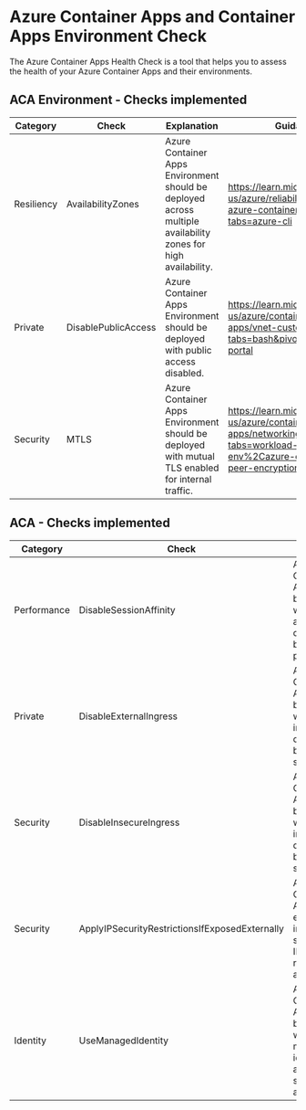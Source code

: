 # Azure Container Apps and Container Apps Environment Check

The Azure Container Apps Health Check is a tool that helps you to assess the
health of your Azure Container Apps and their environments.

## ACA Environment - Checks implemented

| Category   | Check               | Explanation                                                                                                   | Guidance                                                                                                                         |
| ---------- | ------------------- | ------------------------------------------------------------------------------------------------------------- | -------------------------------------------------------------------------------------------------------------------------------- |
| Resiliency | AvailabilityZones   | Azure Container Apps Environment should be deployed across multiple availability zones for high availability. | https://learn.microsoft.com/en-us/azure/reliability/reliability-azure-container-apps?tabs=azure-cli                              |
| Private    | DisablePublicAccess | Azure Container Apps Environment should be deployed with public access disabled.                              | https://learn.microsoft.com/en-us/azure/container-apps/vnet-custom-internal?tabs=bash&pivots=azure-portal                        |
| Security   | MTLS                | Azure Container Apps Environment should be deployed with mutual TLS enabled for internal traffic.             | https://learn.microsoft.com/en-us/azure/container-apps/networking?tabs=workload-profiles-env%2Cazure-cli#peer-to-peer-encryption |

## ACA - Checks implemented

| Category    | Check                                          | Explanation                                                                                    | Guidance                                                                                   |
| ----------- | ---------------------------------------------- | ---------------------------------------------------------------------------------------------- | ------------------------------------------------------------------------------------------ |
| Performance | DisableSessionAffinity                         | Azure Container Apps should be deployed with session affinity disabled for better performance. | https://learn.microsoft.com/en-us/azure/container-apps/sticky-sessions?pivots=azure-portal |
| Private     | DisableExternalIngress                         | Azure Container Apps should be deployed with external ingress disabled for better security.    | https://learn.microsoft.com/en-us/azure/container-apps/ingress-overview                    |
| Security    | DisableInsecureIngress                         | Azure Container Apps should be deployed with insecure ingress disabled for better security.    | https://learn.microsoft.com/en-us/azure/container-apps/ingress-how-to                      |
| Security    | ApplyIPSecurityRestrictionsIfExposedExternally | Azure Container Apps with external ingress should have IP security restrictions applied.       | https://learn.microsoft.com/en-us/azure/container-apps/ip-restrictions                     |
| Identity    | UseManagedIdentity                             | Azure Container Apps should be deployed with managed identity (user and/or system assigned).   | https://learn.microsoft.com/en-us/azure/container-apps/managed-identity                    |
